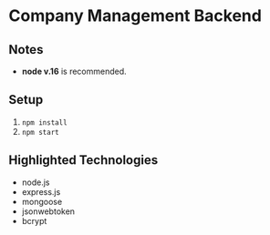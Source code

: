 # Company Management Backend

## Notes

- **node v.16** is recommended.

## Setup

1. `npm install`
2. `npm start`

## Highlighted Technologies

- node.js
- express.js
- mongoose
- jsonwebtoken
- bcrypt
